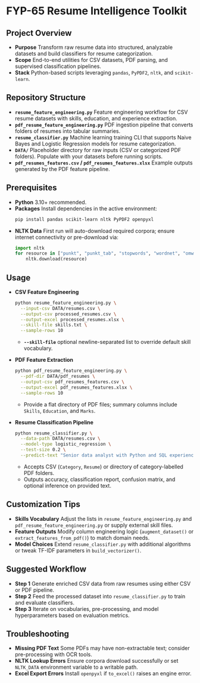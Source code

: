 # FYP-65 Resume Intelligence Toolkit

## Project Overview
- **Purpose** Transform raw resume data into structured, analyzable datasets and build classifiers for resume categorization.
- **Scope** End-to-end utilities for CSV datasets, PDF parsing, and supervised classification pipelines.
- **Stack** Python-based scripts leveraging `pandas`, `PyPDF2`, `nltk`, and `scikit-learn`.

## Repository Structure
- **`resume_feature_engineering.py`** Feature engineering workflow for CSV resume datasets with skills, education, and experience extraction.
- **`pdf_resume_feature_engineering.py`** PDF ingestion pipeline that converts folders of resumes into tabular summaries.
- **`resume_classifier.py`** Machine learning training CLI that supports Naive Bayes and Logistic Regression models for resume categorization.
- **`DATA/`** Placeholder directory for raw inputs (CSV or categorized PDF folders). Populate with your datasets before running scripts.
- **`pdf_resumes_features.csv` / `pdf_resumes_features.xlsx`** Example outputs generated by the PDF feature pipeline.

## Prerequisites
- **Python** 3.10+ recommended.
- **Packages** Install dependencies in the active environment:
  ```bash
  pip install pandas scikit-learn nltk PyPDF2 openpyxl
  ```
- **NLTK Data** First run will auto-download required corpora; ensure internet connectivity or pre-download via:
  ```python
  import nltk
  for resource in ["punkt", "punkt_tab", "stopwords", "wordnet", "omw-1.4"]:
      nltk.download(resource)
  ```

## Usage
- **CSV Feature Engineering**
  ```bash
  python resume_feature_engineering.py \
    --input-csv DATA/resumes.csv \
    --output-csv processed_resumes.csv \
    --output-excel processed_resumes.xlsx \
    --skill-file skills.txt \
    --sample-rows 10
  ```
  - **`--skill-file`** optional newline-separated list to override default skill vocabulary.

- **PDF Feature Extraction**
  ```bash
  python pdf_resume_feature_engineering.py \
    --pdf-dir DATA/pdf_resumes \
    --output-csv pdf_resumes_features.csv \
    --output-excel pdf_resumes_features.xlsx \
    --sample-rows 10
  ```
  - Provide a flat directory of PDF files; summary columns include `Skills`, `Education`, and `Marks`.

- **Resume Classification Pipeline**
  ```bash
  python resume_classifier.py \
    --data-path DATA/resumes.csv \
    --model-type logistic_regression \
    --test-size 0.2 \
    --predict-text "Senior data analyst with Python and SQL experience"
  ```
  - Accepts CSV (`Category`, `Resume`) or directory of category-labelled PDF folders.
  - Outputs accuracy, classification report, confusion matrix, and optional inference on provided text.

## Customization Tips
- **Skills Vocabulary** Adjust the lists in `resume_feature_engineering.py` and `pdf_resume_feature_engineering.py` or supply external skill files.
- **Feature Outputs** Modify column engineering logic (`augment_dataset()` or `extract_features_from_pdf()`) to match domain needs.
- **Model Choices** Extend `resume_classifier.py` with additional algorithms or tweak TF-IDF parameters in `build_vectorizer()`.

## Suggested Workflow
- **Step 1** Generate enriched CSV data from raw resumes using either CSV or PDF pipeline.
- **Step 2** Feed the processed dataset into `resume_classifier.py` to train and evaluate classifiers.
- **Step 3** Iterate on vocabularies, pre-processing, and model hyperparameters based on evaluation metrics.

## Troubleshooting
- **Missing PDF Text** Some PDFs may have non-extractable text; consider pre-processing with OCR tools.
- **NLTK Lookup Errors** Ensure corpora download successfully or set `NLTK_DATA` environment variable to a writable path.
- **Excel Export Errors** Install `openpyxl` if `to_excel()` raises an engine error.


